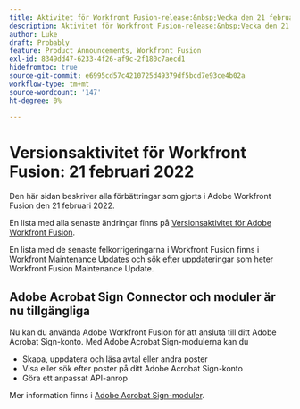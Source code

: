 ```yaml
---
title: Aktivitet för Workfront Fusion-release:&nbsp;Vecka den 21 februari 2022
description: Aktivitet för Workfront Fusion-release:&nbsp;Vecka den 21 februari 2022
author: Luke
draft: Probably
feature: Product Announcements, Workfront Fusion
exl-id: 8349dd47-6233-4f26-af9c-2f180c7aecd1
hidefromtoc: true
source-git-commit: e6995cd57c4210725d49379df5bcd7e93ce4b02a
workflow-type: tm+mt
source-wordcount: '147'
ht-degree: 0%

---
```


# Versionsaktivitet för Workfront Fusion: 21 februari 2022

Den här sidan beskriver alla förbättringar som gjorts i Adobe Workfront Fusion den 21 februari 2022.

En lista med alla senaste ändringar finns på [Versionsaktivitet för Adobe Workfront Fusion](../../../product-announcements/product-releases/fusion-release-activity/fusion-release-activity.md).

En lista med de senaste felkorrigeringarna i Workfront Fusion finns i [Workfront Maintenance Updates](https://experienceleague.adobe.com/docs/workfront-known-issues/releases/current-updates.html) och sök efter uppdateringar som heter Workfront Fusion Maintenance Update.

## Adobe Acrobat Sign Connector och moduler är nu tillgängliga

Nu kan du använda Adobe Workfront Fusion för att ansluta till ditt Adobe Acrobat Sign-konto. Med Adobe Acrobat Sign-modulerna kan du

* Skapa, uppdatera och läsa avtal eller andra poster
* Visa eller sök efter poster på ditt Adobe Acrobat Sign-konto
* Göra ett anpassat API-anrop

Mer information finns i [Adobe Acrobat Sign-moduler](../../../workfront-fusion/apps-and-their-modules/adobe-sign-modules.md).
